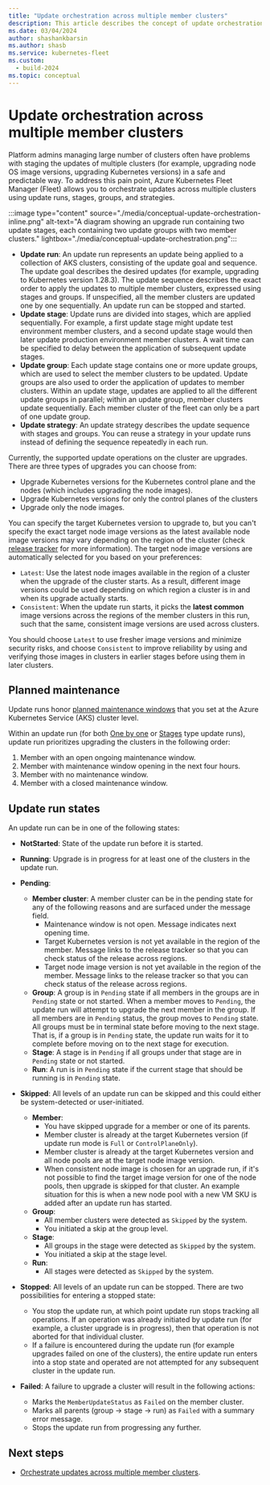 ```yaml
---
title: "Update orchestration across multiple member clusters"
description: This article describes the concept of update orchestration across multiple clusters.
ms.date: 03/04/2024
author: shashankbarsin
ms.author: shasb
ms.service: kubernetes-fleet
ms.custom:
  - build-2024
ms.topic: conceptual
---
```


# Update orchestration across multiple member clusters

Platform admins managing large number of clusters often have problems with staging the updates of multiple clusters (for example, upgrading node OS image versions, upgrading Kubernetes versions) in a safe and predictable way. To address this pain point, Azure Kubernetes Fleet Manager (Fleet) allows you to orchestrate updates across multiple clusters using update runs, stages, groups, and strategies.

:::image type="content" source="./media/conceptual-update-orchestration-inline.png" alt-text="A diagram showing an upgrade run containing two update stages, each containing two update groups with two member clusters." lightbox="./media/conceptual-update-orchestration.png":::

* **Update run**: An update run represents an update being applied to a collection of AKS clusters, consisting of the update goal and sequence. The update goal describes the desired updates (for example, upgrading to Kubernetes version 1.28.3). The update sequence describes the exact order to apply the updates to multiple member clusters, expressed using stages and groups. If unspecified, all the member clusters are updated one by one sequentially. An update run can be stopped and started.
* **Update stage**: Update runs are divided into stages, which are applied sequentially. For example, a first update stage might update test environment member clusters, and a second update stage would then later update production environment member clusters. A wait time can be specified to delay between the application of subsequent update stages.
* **Update group**: Each update stage contains one or more update groups, which are used to select the member clusters to be updated. Update groups are also used to order the application of updates to member clusters. Within an update stage, updates are applied to all the different update groups in parallel; within an update group, member clusters update sequentially. Each member cluster of the fleet can only be a part of one update group.
* **Update strategy**: An update strategy describes the update sequence with stages and groups. You can reuse a strategy in your update runs instead of defining the sequence repeatedly in each run.

Currently, the supported update operations on the cluster are upgrades. There are three types of upgrades you can choose from:

- Upgrade Kubernetes versions for the Kubernetes control plane and the nodes (which includes upgrading the node images).
- Upgrade Kubernetes versions for only the control planes of the clusters
- Upgrade only the node images.

You can specify the target Kubernetes version to upgrade to, but you can't specify the exact target node image versions as the latest available node image versions may vary depending on the region of the cluster (check [release tracker](../aks/release-tracker.md) for more information).
The target node image versions are automatically selected for you based on your preferences:

- `Latest`: Use the latest node images available in the region of a cluster when the upgrade of the cluster starts. As a result, different image versions could be used depending on which region a cluster is in and when its upgrade actually starts.
- `Consistent`: When the update run starts, it picks the **latest common** image versions across the regions of the member clusters in this run, such that the same, consistent image versions are used across clusters.

You should choose `Latest` to use fresher image versions and minimize security risks, and choose `Consistent` to improve reliability by using and verifying those images in clusters in earlier stages before using them in later clusters.

## Planned maintenance

Update runs honor [planned maintenance windows](../aks/planned-maintenance.md) that you set at the Azure Kubernetes Service (AKS) cluster level.

Within an update run (for both [One by one](./update-orchestration.md#update-all-clusters-one-by-one) or [Stages](./update-orchestration.md#update-clusters-in-a-specific-order) type update runs), update run prioritizes upgrading the clusters in the following order: 
  1. Member with an open ongoing maintenance window.
  1. Member with maintenance window opening in the next four hours.
  1. Member with no maintenance window.
  1. Member with a closed maintenance window.

## Update run states

An update run can be in one of the following states:

- **NotStarted**: State of the update run before it is started.
- **Running**: Upgrade is in progress for at least one of the clusters in the update run.
- **Pending**: 
  - **Member cluster**: A member cluster can be in the pending state for any of the following reasons and are surfaced under the message field.
    - Maintenance window is not open. Message indicates next opening time.
    - Target Kubernetes version is not yet available in the region of the member. Message links to the release tracker so that you can check status of the release across regions.
    - Target node image version is not yet available in the region of the member. Message links to the release tracker so that you can check status of the release across regions.
  - **Group**: A group is in `Pending` state if all members in the groups are in `Pending` state or not started. When a member moves to `Pending`, the update run will attempt to upgrade the next member in the group. If all members are in `Pending` status, the group moves to `Pending` state. All groups must be in terminal state before moving to the next stage. That is, if a group is in `Pending` state, the update run waits for it to complete before moving on to the next stage for execution.
  - **Stage**: A stage is in `Pending` if all groups under that stage are in `Pending` state or not started.
  - **Run**: A run is in `Pending` state if the current stage that should be running is in `Pending` state.
- **Skipped**: All levels of an update run can be skipped and this could either be system-detected or user-initiated.
  - **Member**:
    - You have skipped upgrade for a member or one of its parents.
    - Member cluster is already at the target Kubernetes version (if update run mode is `Full` or `ControlPlaneOnly`).
    - Member cluster is already at the target Kubernetes version and all node pools are at the target node image version.
    - When consistent node image is chosen for an upgrade run, if it's not possible to find the target image version for one of the node pools, then upgrade is skipped for that cluster. An example situation for this is when a new node pool with a new VM SKU is added after an update run has started.
  - **Group**:
    - All member clusters were detected as `Skipped` by the system.
    - You initiated a skip at the group level.
  - **Stage**:
    - All groups in the stage were detected as `Skipped` by the system.
    - You initiated a skip at the stage level.
  - **Run**:
    - All stages were detected as `Skipped` by the system.

- **Stopped**: All levels of an update run can be stopped. There are two possibilities for entering a stopped state:
  - You stop the update run, at which point update run stops tracking all operations. If an operation was already initiated by update run (for example, a cluster upgrade is in progress), then that operation is not aborted for that individual cluster.
  - If a failure is encountered during the update run (for example upgrades failed on one of the clusters), the entire update run enters into a stop state and operated are not attempted for any subsequent cluster in the update run.

- **Failed**: A failure to upgrade a cluster will result in the following actions:
  - Marks the `MemberUpdateStatus` as `Failed` on the member cluster.
  - Marks all parents (group -> stage -> run) as `Failed` with a summary error message.
  - Stops the update run from progressing any further.

## Next steps

* [Orchestrate updates across multiple member clusters](./update-orchestration.md).
